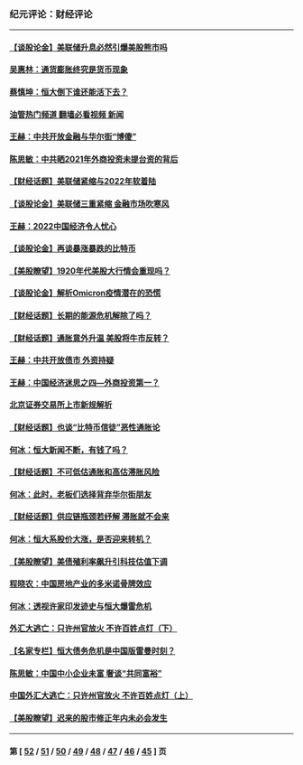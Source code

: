 ### 纪元评论：财经评论
---
#### [【谈股论金】美联储升息必然引爆美股熊市吗](../../pages/nsc1026/n13519194.md?01310330) 
#### [吴惠林：通货膨胀终究是货币现象](../../pages/nsc1026/n13512979.md?01310330) 
#### [蔡慎坤：恒大倒下谁还能活下去？](../../pages/nsc1026/n13501831.md?01310330) 
#### [油管热门频道 翻墙必看视频 新闻](ok?01310330)
#### [王赫：中共开放金融与华尔街“博傻”](../../pages/nsc1026/n13501138.md?01310330) 
#### [陈思敏：中共晒2021年外商投资未提台资的背后](../../pages/nsc1026/n13501057.md?01310330) 
#### [【财经话题】美联储紧缩与2022年软着陆](../../pages/nsc1026/n13498354.md?01310330) 
#### [【谈股论金】美联储三重紧缩 金融市场吹寒风](../../pages/nsc1026/n13487202.md?01310330) 
#### [王赫：2022中国经济令人忧心](../../pages/nsc1026/n13480433.md?01310330) 
#### [【谈股论金】再谈暴涨暴跌的比特币](../../pages/nsc1026/n13428036.md?01310330) 
#### [【美股瞭望】1920年代美股大行情会重现吗？](../../pages/nsc1026/n13425425.md?01310330) 
#### [【谈股论金】解析Omicron疫情潜在的恐慌](../../pages/nsc1026/n13403704.md?01310330) 
#### [【财经话题】长期的能源危机解除了吗？](../../pages/nsc1026/n13378041.md?01310330) 
#### [【财经话题】通胀意外升温 美股将牛市反转？](../../pages/nsc1026/n13370659.md?01310330) 
#### [王赫：中共开放债市 外资持疑](../../pages/nsc1026/n13366203.md?01310330) 
#### [王赫：中国经济迷思之四—外商投资第一？](../../pages/nsc1026/n13354150.md?01310330) 
#### [北京证券交易所上市新规解析](../../pages/nsc1026/n13348292.md?01310330) 
#### [【财经话题】也谈“比特币信徒”恶性通胀论](../../pages/nsc1026/n13331972.md?01310330) 
#### [何冰：恒大新闻不断，有钱了吗？](../../pages/nsc1026/n13325002.md?01310330) 
#### [【财经话题】不可低估通胀和高估滞胀风险](../../pages/nsc1026/n13300505.md?01310330) 
#### [何冰：此时，老板们选择背弃华尔街朋友](../../pages/nsc1026/n13295291.md?01310330) 
#### [【财经话题】供应链瓶颈若纾解 滞胀就不会来](../../pages/nsc1026/n13286759.md?01310330) 
#### [何冰：恒大系股价大涨，是否迎来转机？](../../pages/nsc1026/n13276822.md?01310330) 
#### [【美股瞭望】美债殖利率飙升引科技估值下调](../../pages/nsc1026/n13267775.md?01310330) 
#### [程晓农：中国房地产业的多米诺骨牌效应](../../pages/nsc1026/n13259673.md?01310330) 
#### [何冰：透视许家印发迹史与恒大爆雷危机](../../pages/nsc1026/n13253937.md?01310330) 
#### [外汇大逃亡：只许州官放火 不许百姓点灯（下）](../../pages/nsc1026/n13245748.md?01310330) 
#### [【名家专栏】恒大债务危机是中国版雷曼时刻？](../../pages/nsc1026/n13242613.md?01310330) 
#### [陈思敏：中国中小企业未富 奢谈“共同富裕”](../../pages/nsc1026/n13241213.md?01310330) 
#### [中国外汇大逃亡：只许州官放火 不许百姓点灯（上）](../../pages/nsc1026/n13228773.md?01310330) 
#### [【美股瞭望】迟来的股市修正年内未必会发生](../../pages/nsc1026/n13223100.md?01310330) 

---
#### 第 [ [52](./52.md?01310330) / [51](./51.md?01310330) / [50](./50.md?01310330) / [49](./49.md?01310330) / [48](./48.md?01310330) / [47](./47.md?01310330) / [46](./46.md?01310330) / [45](./45.md?01310330) ] 页

